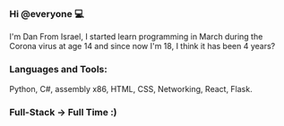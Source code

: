 ### Hi @everyone 💻 

I'm Dan From Israel, I started learn programming in March during the Corona virus at age 14 and since now I'm 18, I think it has been 4 years?

### Languages and Tools:

Python, C#, assembly x86, HTML, CSS, Networking, React, Flask.

### Full-Stack -> Full Time :)







